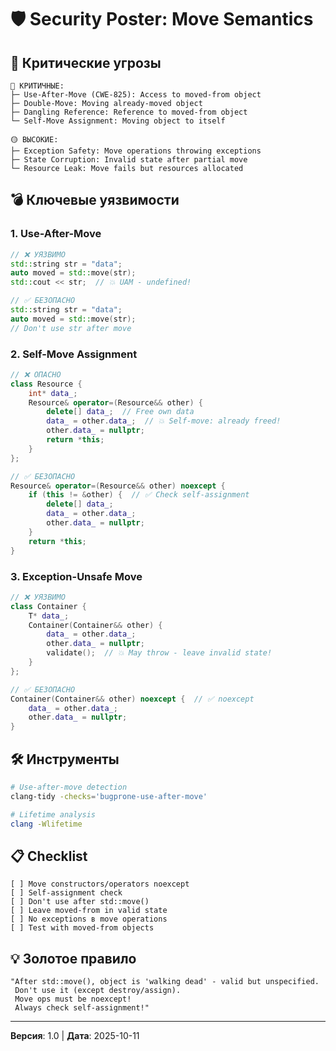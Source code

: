 # 🛡️ Security Poster: Move Semantics

## 🎯 Критические угрозы

```
🔴 КРИТИЧНЫЕ:
├─ Use-After-Move (CWE-825): Access to moved-from object
├─ Double-Move: Moving already-moved object
├─ Dangling Reference: Reference to moved-from object
└─ Self-Move Assignment: Moving object to itself

🟡 ВЫСОКИЕ:
├─ Exception Safety: Move operations throwing exceptions
├─ State Corruption: Invalid state after partial move
└─ Resource Leak: Move fails but resources allocated
```

## 💣 Ключевые уязвимости

### 1. Use-After-Move
```cpp
// ❌ УЯЗВИМО
std::string str = "data";
auto moved = std::move(str);
std::cout << str;  // 💥 UAM - undefined!

// ✅ БЕЗОПАСНО
std::string str = "data";
auto moved = std::move(str);
// Don't use str after move
```

### 2. Self-Move Assignment
```cpp
// ❌ ОПАСНО
class Resource {
    int* data_;
    Resource& operator=(Resource&& other) {
        delete[] data_;  // Free own data
        data_ = other.data_;  // 💥 Self-move: already freed!
        other.data_ = nullptr;
        return *this;
    }
};

// ✅ БЕЗОПАСНО
Resource& operator=(Resource&& other) noexcept {
    if (this != &other) {  // ✅ Check self-assignment
        delete[] data_;
        data_ = other.data_;
        other.data_ = nullptr;
    }
    return *this;
}
```

### 3. Exception-Unsafe Move
```cpp
// ❌ УЯЗВИМО
class Container {
    T* data_;
    Container(Container&& other) {
        data_ = other.data_;
        other.data_ = nullptr;
        validate();  // 💥 May throw - leave invalid state!
    }
};

// ✅ БЕЗОПАСНО
Container(Container&& other) noexcept {  // ✅ noexcept
    data_ = other.data_;
    other.data_ = nullptr;
}
```

## 🛠️ Инструменты
```bash
# Use-after-move detection
clang-tidy -checks='bugprone-use-after-move'

# Lifetime analysis
clang -Wlifetime
```

## 📋 Checklist
```
[ ] Move constructors/operators noexcept
[ ] Self-assignment check
[ ] Don't use after std::move()
[ ] Leave moved-from in valid state
[ ] No exceptions в move operations
[ ] Test with moved-from objects
```

## 💡 Золотое правило
```
"After std::move(), object is 'walking dead' - valid but unspecified.
 Don't use it (except destroy/assign).
 Move ops must be noexcept!
 Always check self-assignment!"
```

---
**Версия**: 1.0 | **Дата**: 2025-10-11

